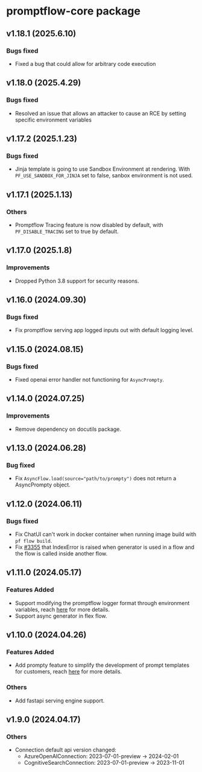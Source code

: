 # promptflow-core package

## v1.18.1 (2025.6.10)

### Bugs fixed

- Fixed a bug that could allow for arbitrary code execution

## v1.18.0 (2025.4.29)

### Bugs fixed

- Resolved an issue that allows an attacker to cause an RCE by setting specific environment variables

## v1.17.2 (2025.1.23)

### Bugs fixed
- Jinja template is going to use Sandbox Environment at rendering. With `PF_USE_SANDBOX_FOR_JINJA` set to false, sanbox environment is not used.

## v1.17.1 (2025.1.13)

### Others
- Promptflow Tracing feature is now disabled by default, with `PF_DISABLE_TRACING` set to true by default.

## v1.17.0 (2025.1.8)

### Improvements
- Dropped Python 3.8 support for security reasons.

## v1.16.0 (2024.09.30)
### Bugs fixed
- Fix promptflow serving app logged inputs out with default logging level.

## v1.15.0 (2024.08.15)

### Bugs fixed
- Fixed openai error handler not functioning for `AsyncPrompty`.

## v1.14.0 (2024.07.25)
### Improvements
- Remove dependency on docutils package.

## v1.13.0 (2024.06.28)

### Bug fixed
- Fix `AsyncFlow.load(source="path/to/prompty")` does not return a AsyncPrompty object.

## v1.12.0 (2024.06.11)

### Bugs fixed
- Fix ChatUI can't work in docker container when running image build with `pf flow build`.
- Fix [#3355](https://github.com/microsoft/promptflow/issues/3355) that IndexError is raised when generator is used in a flow and the flow is called inside another flow.

## v1.11.0 (2024.05.17)

### Features Added
- Support modifying the promptflow logger format through environment variables, reach [here](https://microsoft.github.io/promptflow/how-to-guides/faq.html#set-logging-format) for more details.
- Support async generator in flex flow.

## v1.10.0 (2024.04.26)

### Features Added
- Add prompty feature to simplify the development of prompt templates for customers, reach [here](https://microsoft.github.io/promptflow/how-to-guides/develop-a-prompty/index.html) for more details.

### Others
- Add fastapi serving engine support.

## v1.9.0 (2024.04.17)

### Others
- Connection default api version changed:
  - AzureOpenAIConnection: 2023-07-01-preview -> 2024-02-01
  - CognitiveSearchConnection: 2023-07-01-preview -> 2023-11-01
